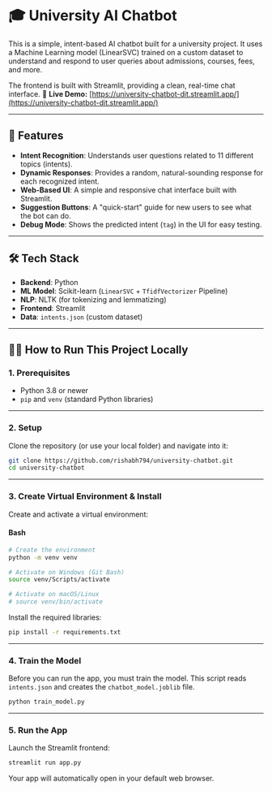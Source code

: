 # 🎓 University AI Chatbot

This is a simple, intent-based AI chatbot built for a university project. It uses a Machine Learning model (LinearSVC) trained on a custom dataset to understand and respond to user queries about admissions, courses, fees, and more.

The frontend is built with Streamlit, providing a clean, real-time chat interface.
🔗 **Live Demo:** [https://university-chatbot-dit.streamlit.app/](https://university-chatbot-dit.streamlit.app/)

---

## 🚀 Features

* **Intent Recognition**: Understands user questions related to 11 different topics (intents).
* **Dynamic Responses**: Provides a random, natural-sounding response for each recognized intent.
* **Web-Based UI**: A simple and responsive chat interface built with Streamlit.
* **Suggestion Buttons**: A "quick-start" guide for new users to see what the bot can do.
* **Debug Mode**: Shows the predicted intent (`tag`) in the UI for easy testing.

---

## 🛠️ Tech Stack

* **Backend**: Python
* **ML Model**: Scikit-learn (`LinearSVC` + `TfidfVectorizer` Pipeline)
* **NLP**: NLTK (for tokenizing and lemmatizing)
* **Frontend**: Streamlit
* **Data**: `intents.json` (custom dataset)

---

## 🏃‍♂️ How to Run This Project Locally

### 1. Prerequisites

* Python 3.8 or newer
* `pip` and `venv` (standard Python libraries)

---

### 2. Setup

Clone the repository (or use your local folder) and navigate into it:

```bash
git clone https://github.com/rishabh794/university-chatbot.git
cd university-chatbot
```

---

### 3. Create Virtual Environment & Install

Create and activate a virtual environment:

#### Bash

```bash
# Create the environment
python -m venv venv

# Activate on Windows (Git Bash)
source venv/Scripts/activate

# Activate on macOS/Linux
# source venv/bin/activate
```

Install the required libraries:

```bash
pip install -r requirements.txt
```

---

### 4. Train the Model

Before you can run the app, you must train the model.
This script reads `intents.json` and creates the `chatbot_model.joblib` file.

```bash
python train_model.py
```

---

### 5. Run the App

Launch the Streamlit frontend:

```bash
streamlit run app.py
```

Your app will automatically open in your default web browser.
